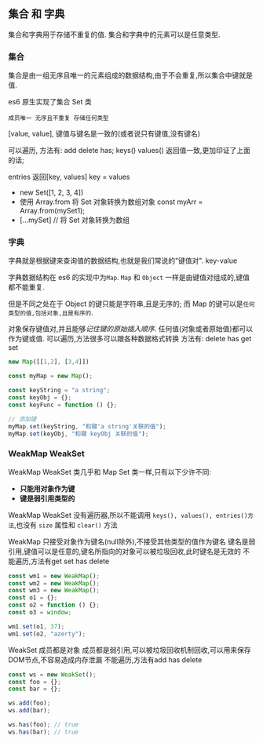 ## 集合 和 字典

集合和字典用于存储不重复的值. 集合和字典中的元素可以是任意类型. 


### 集合

集合是由一组无序且唯一的元素组成的数据结构,由于不会重复,所以集合中键就是值. 

es6 原生实现了集合 Set 类

`成员唯一 无序且不重复 存储任何类型`

[value, value], 键值与键名是一致的(或者说只有键值,没有键名)

可以遍历, 方法有: add delete has; keys() values() 返回值一致,更加印证了上面的话; 

entries 返回[key, values] key = values
- new Set([1, 2, 3, 4])
- 使用 Array.from 将 Set 对象转换为数组对象 const myArr = Array.from(mySet1); 
- [...mySet] // 将 Set 对象转换为数组

 ### 字典

 字典就是根据键来查询值的数据结构,也就是我们常说的"键值对". key-value

 字典数据结构在 es6 的实现中为` Map `.  `Map` 和 `Object` 一样是由键值对组成的,键值都不能重复. 
 
 但是不同之处在于 Object 的键只能是字符串,且是无序的; 而 Map 的键可以是`任何类型的值,包括对象,且是有序的`. 

 对象保存键值对,并且能够*记住键的原始插入顺序*. 任何值(对象或者原始值)都可以作为键或值. 
可以遍历,方法很多可以跟各种数据格式转换 方法有: delete has get set

```js
new Map([[1,2], [3,4]])

const myMap = new Map();

const keyString = "a string";
const keyObj = {};
const keyFunc = function () {};

// 添加键
myMap.set(keyString, "和键'a string'关联的值");
myMap.set(keyObj, "和键 keyObj 关联的值");
```

### WeakMap WeakSet

WeakMap WeakSet 类几乎和 Map Set 类一样,只有以下少许不同: 

- **只能用对象作为键**
- **键是弱引用类型的**

WeakMap WeakSet 没有遍历器,所以不能调用 `keys(), values(), entries()方法`,也没有 `size` 属性和 `clear()` 方法

WeakMap
只接受对象作为键名(null除外),不接受其他类型的值作为键名
键名是弱引用,键值可以是任意的,键名所指向的对象可以被垃圾回收,此时键名是无效的
不能遍历,方法有get set has delete
```js
const wm1 = new WeakMap();
const wm2 = new WeakMap();
const wm3 = new WeakMap();
const o1 = {};
const o2 = function () {};
const o3 = window;

wm1.set(o1, 37);
wm1.set(o2, "azerty");
```

WeakSet
成员都是对象
成员都是弱引用,可以被垃圾回收机制回收,可以用来保存DOM节点,不容易造成内存泄漏
不能遍历,方法有add has delete
```js
const ws = new WeakSet();
const foo = {};
const bar = {};

ws.add(foo);
ws.add(bar);

ws.has(foo); // true
ws.has(bar); // true

```